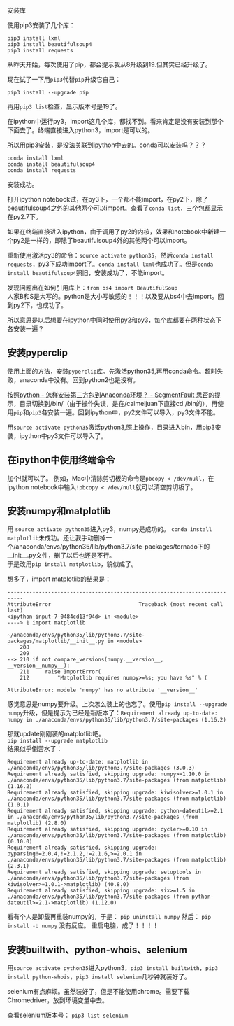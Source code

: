 安装库

使用pip3安装了几个库：  


```
pip3 install lxml
pip3 install beautifulsoup4
pip3 install requests

```  

从昨天开始，每次使用了pip，都会提示我从8升级到19.但其实已经升级了。

现在试了一下用`pip3`代替`pip`升级它自己：  

```
pip3 install --upgrade pip
```

再用`pip3 list`检查，显示版本号是19了。

在ipython中运行py3，import这几个库，都找不到。看来肯定是没有安装到那个下面去了。终端直接进入python3，import是可以的。

所以用pip3安装，是没法关联到ipython中去的。conda可以安装吗？？？

```
conda install lxml
conda install beautifulsoup4
conda install requests
``` 
安装成功。

打开ipython notebook试，在py3下，一个都不能import，在py2下，除了beautifulsoup4之外的其他两个可以import。查看了`conda list`，三个包都显示在py2.7下。

如果在终端直接进入ipython，由于调用了py2的内核，效果和notebook中新建一个py2是一样的，即除了beautifulsoup4外的其他两个可以import。

重新使用激活py3的命令：`source activate python35`，然后`conda install requests`，py3下成功import了。`conda install lxml`也成功了。但是`conda install beautifulsoup4`照旧，安装成功了，不能import。

发现问题出在如何引用库上：`from bs4 import BeautifulSoup`  
人家B和S是大写的。python是大小写敏感的！！！以及要从bs4中去import。回到py2下，也成功了。

所以意思是以后想要在ipython中同时使用py2和py3，每个库都要在两种状态下各安装一遍？

## 安装pyperclip

使用上面的方法，安装`pyperclip`库。先激活python35,再用conda命令。超时失败，anaconda中没有。回到python2也是没有。  

按照[python - 怎样安装第三方包到Anaconda环境？ - SegmentFault 思否](https://segmentfault.com/q/1010000012539647)的提示，目录切换到/bin/（由于操作失误，是在/caimeijuan下直接cd /bin的），再使用`pip`和`pip3`各安装一遍。回到ipython中，py2文件可以导入，py3文件不能。

用`source activate python35`激活python3,照上操作，目录进入bin，用pip3安装，ipython中py3文件可以导入了。

## 在ipython中使用终端命令

加个!就可以了。
例如，Mac中清除剪切板的命令是`pbcopy < /dev/null`，在ipython notebook中输入`!pbcopy < /dev/null`就可以清空剪切板了。

## 安装numpy和matplotlib

用	`source activate python35`进入py3，numpy是成功的。
`conda install matplotlib`未成功。还让我手动删掉一个/anaconda/envs/python35/lib/python3.7/site-packages/tornado下的__init__.py文件，删了以后也还是不行。  
于是改用`pip install matplotlib`，貌似成了。

想多了，import matplotlib的结果是：

```
---------------------------------------------------------------------------
AttributeError                            Traceback (most recent call last)
<ipython-input-7-0484cd13f94d> in <module>
----> 1 import matplotlib

~/anaconda/envs/python35/lib/python3.7/site-packages/matplotlib/__init__.py in <module>
    208 
    209 
--> 210 if not compare_versions(numpy.__version__, __version__numpy__):
    211     raise ImportError(
    212         "Matplotlib requires numpy>=%s; you have %s" % (

AttributeError: module 'numpy' has no attribute '__version__'

```

感觉意思是numpy要升级。上次怎么装上的也忘了。使用`pip install --upgrade numpy`升级，但是提示为已经是新版本了：`Requirement already up-to-date: numpy in ./anaconda/envs/python35/lib/python3.7/site-packages (1.16.2)`

那就update刚刚装的matplotlib吧。  
`pip install --upgrade matplotlib`  
结果似乎倒苦水了：  
```
Requirement already up-to-date: matplotlib in ./anaconda/envs/python35/lib/python3.7/site-packages (3.0.3)
Requirement already satisfied, skipping upgrade: numpy>=1.10.0 in ./anaconda/envs/python35/lib/python3.7/site-packages (from matplotlib) (1.16.2)
Requirement already satisfied, skipping upgrade: kiwisolver>=1.0.1 in ./anaconda/envs/python35/lib/python3.7/site-packages (from matplotlib) (1.0.1)
Requirement already satisfied, skipping upgrade: python-dateutil>=2.1 in ./anaconda/envs/python35/lib/python3.7/site-packages (from matplotlib) (2.8.0)
Requirement already satisfied, skipping upgrade: cycler>=0.10 in ./anaconda/envs/python35/lib/python3.7/site-packages (from matplotlib) (0.10.0)
Requirement already satisfied, skipping upgrade: pyparsing!=2.0.4,!=2.1.2,!=2.1.6,>=2.0.1 in ./anaconda/envs/python35/lib/python3.7/site-packages (from matplotlib) (2.3.1)
Requirement already satisfied, skipping upgrade: setuptools in ./anaconda/envs/python35/lib/python3.7/site-packages (from kiwisolver>=1.0.1->matplotlib) (40.8.0)
Requirement already satisfied, skipping upgrade: six>=1.5 in ./anaconda/envs/python35/lib/python3.7/site-packages (from python-dateutil>=2.1->matplotlib) (1.12.0)
```

看有个人是卸载再重装numpy的，于是：
`pip uninstall numpy`
然后：
`pip install -U numpy`
没有反应。
重启电脑，成了！！！！

## 安装builtwith、python-whois、selenium

用`source activate python35`进入python3，`pip3 install builtwith`，`pip3 install python-whois`，`pip3 install selenium`几秒钟就装好了。 

selenium有点麻烦。虽然装好了，但是不能使用chrome。需要下载Chromedriver，放到环境变量中去。

查看selenium版本号： `pip3 list selenium`





